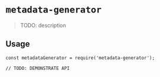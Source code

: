 # `metadata-generator`

> TODO: description

## Usage

```
const metadataGenerator = require('metadata-generator');

// TODO: DEMONSTRATE API
```
